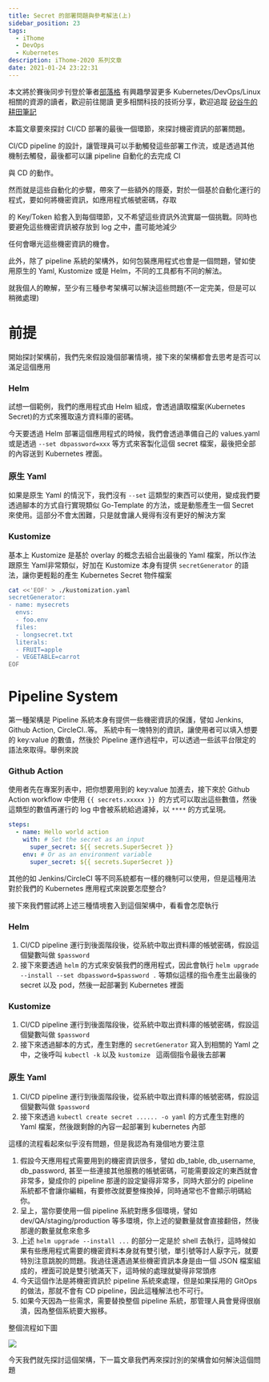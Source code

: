 ```yaml
---
title: Secret 的部署問題與參考解法(上)
sidebar_position: 23
tags:
  - iThome
  - DevOps
  - Kubernetes
description: iThome-2020 系列文章
date: 2021-01-24 23:22:31
---
```


本文將於賽後同步刊登於筆者[部落格](https://hwchiu.com/)
有興趣學習更多 Kubernetes/DevOps/Linux 相關的資源的讀者，歡迎前往閱讀
更多相關科技的技術分享，歡迎追蹤 [矽谷牛的耕田筆記](https://www.facebook.com/technologynoteniu)



本篇文章要來探討 CI/CD 部署的最後一個環節，來探討機密資訊的部署問題。

CI/CD pipeline 的設計，讓管理員可以手動觸發這些部署工作流，或是透過其他機制去觸發，最後都可以讓 pipeline 自動化的去完成 CI

與 CD 的動作。

然而就是這些自動化的步驟，帶來了一些額外的隱憂，對於一個基於自動化運行的程式，要如何將機密資訊，如應用程式帳號密碼，存取

的 Key/Token 給套入到每個環節，又不希望這些資訊外流實屬一個挑戰。同時也要避免這些機密資訊被存放到 log 之中，盡可能地減少

任何會曝光這些機密資訊的機會。

此外，除了 pipeline 系統的架構外，如何包裝應用程式也會是一個問題，譬如使用原生的 Yaml, Kustomize 或是 Helm，不同的工具都有不同的解法。



就我個人的瞭解，至少有三種參考架構可以解決這些問題(不一定完美，但是可以稍微處理)



# 前提

開始探討架構前，我們先來假設幾個部署情境，接下來的架構都會去思考是否可以滿足這個應用

### Helm

試想一個範例，我們的應用程式由 Helm 組成，會透過讀取檔案(Kubernetes Secret)的方式來獲取遠方資料庫的密碼。

今天要透過 Helm 部署這個應用程式的時候，我們會透過準備自己的 values.yaml 或是透過 `--set dbpassword=xxx` 等方式來客製化這個 secret 檔案，最後把全部的內容送到 Kubernetes 裡面。

### 原生 Yaml

如果是原生 Yaml 的情況下，我們沒有 `--set` 這類型的東西可以使用，變成我們要透過腳本的方式自行實現類似 Go-Template 的方法，或是動態產生一個 Secret 來使用。這部分不會太困難，只是就會讓人覺得有沒有更好的解決方案

### Kustomize

基本上 Kustomize 是基於 overlay 的概念去組合出最後的 Yaml 檔案，所以作法跟原生 Yaml非常類似，好加在 Kustomize 本身有提供 `secretGenerator` 的語法，讓你更輕鬆的產生 Kubernetes Secret 物件檔案

```bash
cat <<'EOF' > ./kustomization.yaml
secretGenerator:
- name: mysecrets
  envs:
  - foo.env
  files:
  - longsecret.txt
  literals:
  - FRUIT=apple
  - VEGETABLE=carrot
EOF
```



# Pipeline System

第一種架構是 Pipeline 系統本身有提供一些機密資訊的保護，譬如 Jenkins, Github Action, CircleCI..等。 系統中有一塊特別的資訊，讓使用者可以填入想要的 key:value 的數值，然後於 Pipeline 運作過程中，可以透過一些該平台限定的語法來取得。舉例來說



### Github Action

使用者先在專案列表中，把你想要用到的 key:value 加進去，接下來於 Github Action workflow 中使用 `{{ secrets.xxxxx }} `的方式可以取出這些數值，然後這類型的數值再運行的 log 中會被系統給過濾掉，以 `****` 的方式呈現。

```yaml
steps:
  - name: Hello world action
    with: # Set the secret as an input
      super_secret: ${{ secrets.SuperSecret }}
    env: # Or as an environment variable
      super_secret: ${{ secrets.SuperSecret }}
```

其他的如 Jenkins/CircleCI 等不同系統都有一樣的機制可以使用，但是這種用法對於我們的 Kubernetes 應用程式來說要怎麼整合?



接下來我們嘗試將上述三種情境套入到這個架構中，看看會怎麼執行

### Helm

1. CI/CD pipeline 運行到後面階段後，從系統中取出資料庫的帳號密碼，假設這個變數叫做 `$password`
2. 接下來要透過 `helm` 的方式來安裝我們的應用程式，因此會執行 `helm upgrade --install --set dbpassword=$password .` 等類似這樣的指令產生出最後的 secret 以及 pod，然後一起部署到 Kubernetes 裡面

### Kustomize

1. CI/CD pipeline 運行到後面階段後，從系統中取出資料庫的帳號密碼，假設這個變數叫做 `$password`
2. 接下來透過腳本的方式，產生對應的 `secretGenerator` 寫入到相關的 Yaml 之中，之後呼叫 `kubectl -k` 以及 `kustomize ` 這兩個指令最後去部署

### 原生 Yaml

1. CI/CD pipeline 運行到後面階段後，從系統中取出資料庫的帳號密碼，假設這個變數叫做 `$password`
2. 接下來透過 `kubectl create secret ...... -o yaml` 的方式產生對應的 Yaml 檔案，然後跟剩餘的內容一起部署到 kubernetes 內部



這樣的流程看起來似乎沒有問題，但是我認為有幾個地方要注意

1. 假設今天應用程式需要用到的機密資訊很多，譬如 db_table, db_username, db_password, 甚至一些連接其他服務的帳號密碼，可能需要設定的東西就會非常多，變成你的 pipeline 那邊的設定變得非常多，同時大部分的 pipeline 系統都不會讓你編輯，有要修改就要整條換掉，同時通常也不會顯示明碼給你。
2. 呈上，當你要使用一個 pipeline 系統對應多個環境，譬如 dev/QA/staging/production 等多環境，你上述的變數量就會直接翻倍，然後那邊的數量就愈來愈多
3. 上述 `helm upgrade --install ...` 的部分一定是於 shell 去執行，這時候如果有些應用程式需要的機密資料本身就有雙引號，單引號等討人厭字元，就要特別注意跳脫的問題。我過往還遇過某些機密資訊本身是由一個 JSON 檔案組成的，裡面可說是雙引號滿天下，這時候的處理就變得非常頭疼
4. 今天這個作法是將機密資訊於 pipeline 系統來處理，但是如果採用的 GitOps 的做法，那就不會有 CD pipeline，因此這種解法也不可行。
5. 如果今天因為一些需求，需要替換整個 pipeline 系統，那管理人員會覺得很崩潰，因為整個系統要大搬移。



整個流程如下圖

![](https://i.imgur.com/aTv5vpx.jpg)



今天我們就先探討這個架構，下一篇文章我們再來探討別的架構會如何解決這個問題




